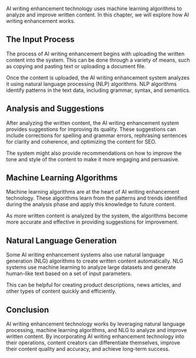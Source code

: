 
AI writing enhancement technology uses machine learning algorithms to analyze and improve written content. In this chapter, we will explore how AI writing enhancement works.

The Input Process
-----------------

The process of AI writing enhancement begins with uploading the written content into the system. This can be done through a variety of means, such as copying and pasting text or uploading a document file.

Once the content is uploaded, the AI writing enhancement system analyzes it using natural language processing (NLP) algorithms. NLP algorithms identify patterns in the text data, including grammar, syntax, and semantics.

Analysis and Suggestions
------------------------

After analyzing the written content, the AI writing enhancement system provides suggestions for improving its quality. These suggestions can include corrections for spelling and grammar errors, rephrasing sentences for clarity and coherence, and optimizing the content for SEO.

The system might also provide recommendations on how to improve the tone and style of the content to make it more engaging and persuasive.

Machine Learning Algorithms
---------------------------

Machine learning algorithms are at the heart of AI writing enhancement technology. These algorithms learn from the patterns and trends identified during the analysis phase and apply this knowledge to future content.

As more written content is analyzed by the system, the algorithms become more accurate and effective in providing suggestions for improvement.

Natural Language Generation
---------------------------

Some AI writing enhancement systems also use natural language generation (NLG) algorithms to create written content automatically. NLG systems use machine learning to analyze large datasets and generate human-like text based on a set of input parameters.

This can be helpful for creating product descriptions, news articles, and other types of content quickly and efficiently.

Conclusion
----------

AI writing enhancement technology works by leveraging natural language processing, machine learning algorithms, and NLG to analyze and improve written content. By incorporating AI writing enhancement technology into their operations, content creators can differentiate themselves, improve their content quality and accuracy, and achieve long-term success.
